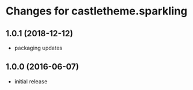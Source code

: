Changes for castletheme.sparkling
=================================


1.0.1 (2018-12-12)
------------------

- packaging updates


1.0.0 (2016-06-07)
------------------

- initial release
